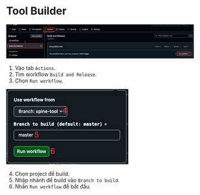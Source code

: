 # Tool Builder

![screenshot](docs/Screenshot20250429105503.png)

1. Vào tab `Actions`.
2. Tìm workflow `Build and Release`.
3. Chọn `Run workflow`.

![screenshot](docs/Screenshot20250521102347.png)

4. Chọn project để build.
5. Nhập nhánh để build vào `Branch to build`.
6. Nhấn `Run workflow` để bắt đầu.

